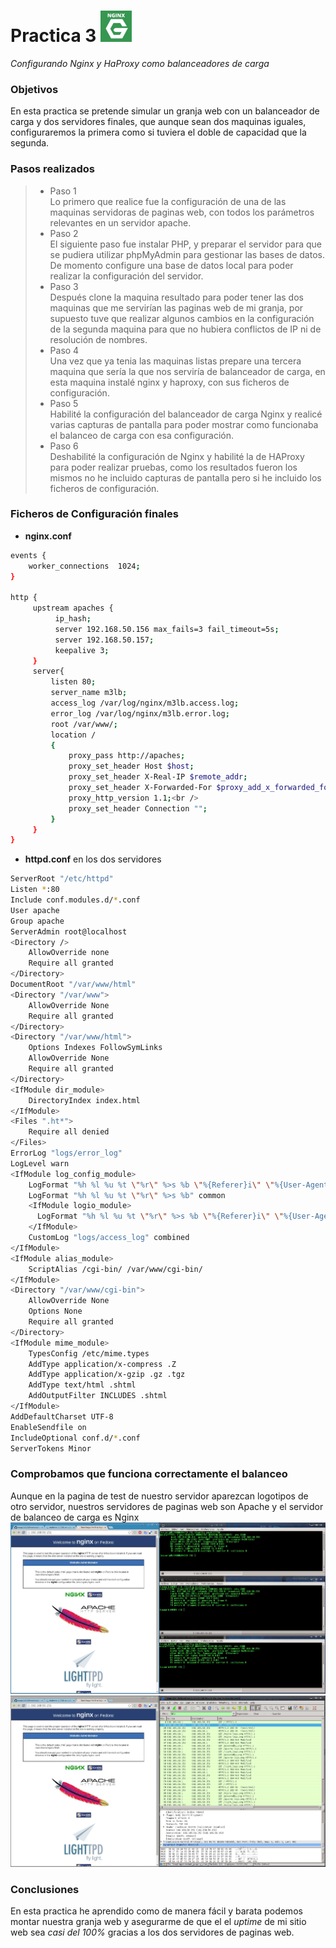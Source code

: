 Practica 3 <img src="nginx.jpg" alt="Logotipo" width="50px" height="50px">
==========
*Configurando Nginx y HaProxy como balanceadores de carga*

### Objetivos
En esta practica se pretende simular un granja web con un balanceador de carga y dos servidores finales, que aunque sean dos maquinas iguales, configuraremos la primera como si tuviera el doble de capacidad que la segunda.

### Pasos realizados
> * Paso 1 <br />
> Lo primero que realice fue la configuración de una de las maquinas servidoras de paginas web, con todos los parámetros relevantes en un servidor apache. <br />
> * Paso 2 <br />
> El siguiente paso fue instalar PHP, y preparar el servidor para que se pudiera utilizar phpMyAdmin para gestionar las bases de datos. De momento configure una base de datos local para poder realizar la configuración del servidor. <br />
> * Paso 3 <br />
> Después clone la maquina resultado para poder tener las dos maquinas que me servirían las paginas web de mi granja, por supuesto tuve que realizar algunos cambios en la configuración de la segunda maquina para que no hubiera conflictos de IP ni de resolución de nombres. <br />
> * Paso 4 <br />
> Una vez que ya tenia las maquinas listas prepare una tercera maquina que sería la que nos serviría de balanceador de carga, en esta maquina instalé nginx y haproxy, con sus ficheros de configuración. <br />
> * Paso 5 <br />
> Habilité la configuración del balanceador de carga Nginx y realicé varias capturas de pantalla para poder mostrar como funcionaba el balanceo de carga con esa configuración. <br />
> * Paso 6 <br />
> Deshabilité la configuración de Nginx y habilité la de HAProxy para poder realizar pruebas, como los resultados fueron los mismos no he incluido capturas de pantalla pero si he incluido los ficheros de configuración. <br />

### Ficheros de Configuración finales

* **nginx.conf**
```bash
events {
    worker_connections  1024;
}

http {
     upstream apaches {
          ip_hash;
          server 192.168.50.156 max_fails=3 fail_timeout=5s;
          server 192.168.50.157;
          keepalive 3;
     }
     server{
         listen 80;
         server_name m3lb;
         access_log /var/log/nginx/m3lb.access.log;
         error_log /var/log/nginx/m3lb.error.log;
         root /var/www/;
         location /
         {
             proxy_pass http://apaches;
             proxy_set_header Host $host;
             proxy_set_header X-Real-IP $remote_addr;
             proxy_set_header X-Forwarded-For $proxy_add_x_forwarded_for;
             proxy_http_version 1.1;<br />
             proxy_set_header Connection "";
         }
     }
}
```

* **httpd.conf** en los dos servidores
```bash
ServerRoot "/etc/httpd"
Listen *:80
Include conf.modules.d/*.conf
User apache
Group apache
ServerAdmin root@localhost
<Directory />
    AllowOverride none
    Require all granted
</Directory>
DocumentRoot "/var/www/html"
<Directory "/var/www">
    AllowOverride None
    Require all granted
</Directory>
<Directory "/var/www/html">
    Options Indexes FollowSymLinks
    AllowOverride None
    Require all granted
</Directory>
<IfModule dir_module>
    DirectoryIndex index.html
</IfModule>
<Files ".ht*">
    Require all denied
</Files>
ErrorLog "logs/error_log"
LogLevel warn
<IfModule log_config_module>
    LogFormat "%h %l %u %t \"%r\" %>s %b \"%{Referer}i\" \"%{User-Agent}i\"" combined
    LogFormat "%h %l %u %t \"%r\" %>s %b" common
    <IfModule logio_module>
      LogFormat "%h %l %u %t \"%r\" %>s %b \"%{Referer}i\" \"%{User-Agent}i\" %I %O" combinedio
    </IfModule>
    CustomLog "logs/access_log" combined
</IfModule>
<IfModule alias_module>
    ScriptAlias /cgi-bin/ /var/www/cgi-bin/
</IfModule>
<Directory "/var/www/cgi-bin">
    AllowOverride None
    Options None
    Require all granted
</Directory>
<IfModule mime_module>
    TypesConfig /etc/mime.types
    AddType application/x-compress .Z
    AddType application/x-gzip .gz .tgz
    AddType text/html .shtml
    AddOutputFilter INCLUDES .shtml
</IfModule>
AddDefaultCharset UTF-8
EnableSendfile on
IncludeOptional conf.d/*.conf
ServerTokens Minor
```
### Comprobamos que funciona correctamente el balanceo
Aunque en la pagina de test de nuestro servidor aparezcan logotipos de otro servidor, nuestros servidores de paginas web son Apache y el servidor de balanceo de carga es Nginx <br />
<img src="screenshoot1.jpg" alt="ScreenShoot1"> <br />
<img src="screenshoot2.jpg" alt="ScreenShoot2"> <br />
### Conclusiones
En esta practica he aprendido como de manera fácil y barata podemos montar nuestra granja web y asegurarme de que el el *uptime* de mi sitio web sea *casi del 100%* gracias a los dos servidores de paginas web.